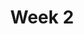 ---
    title: Week 2
    weekNumber: 2
    days:
      - date: 2023-1-17
        events:          
          "**Lab 0**{: .label .label-lab } [Expressions and Data Types](http://datahub.ucsd.edu/user-redirect/git-sync?repo=https://github.com/dsc-courses/dsc10-2023-wi&subPath=labs/lab00/lab00.ipynb)":

      - date: 2023-1-18
        events:
          "**LEC 4**{: .label .label-lecture } DataFrames: Accessing, Sorting, and Querying - **IN PERSON**":
            "[BPD 9-10](https://notes.dsc10.com/02-data_sets/accessing.html)"
          
          "**DIS 2**{: .label .label-disc } Python Basics, Arrays, and DataFrames":
                
      - date: 2023-1-20
        events:
          "**LEC 5**{: .label .label-lecture } More Queries and GroupBy ([extra video](https://youtu.be/xg7rnjWnZ48?t=598))":
            "[BPD 10-11](https://notes.dsc10.com/02-data_sets/querying.html)"

      - date: 2023-1-21
        events:
          
          "**Lab 1**{: .label .label-lab } [Arrays and DataFrames](http://datahub.ucsd.edu/user-redirect/git-sync?repo=https://github.com/dsc-courses/dsc10-2023-wi&subPath=labs/lab01/lab01.ipynb)":
---